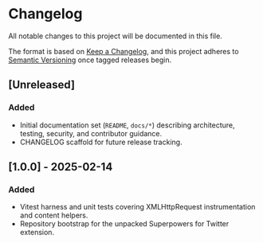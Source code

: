 # Changelog

All notable changes to this project will be documented in this file.

The format is based on [Keep a Changelog](https://keepachangelog.com/en/1.0.0/),
and this project adheres to [Semantic Versioning](https://semver.org/spec/v2.0.0.html) once tagged releases begin.

## [Unreleased]
### Added
- Initial documentation set (`README`, `docs/*`) describing architecture, testing, security, and contributor guidance.
- CHANGELOG scaffold for future release tracking.

## [1.0.0] - 2025-02-14
### Added
- Vitest harness and unit tests covering XMLHttpRequest instrumentation and content helpers.
- Repository bootstrap for the unpacked Superpowers for Twitter extension.
